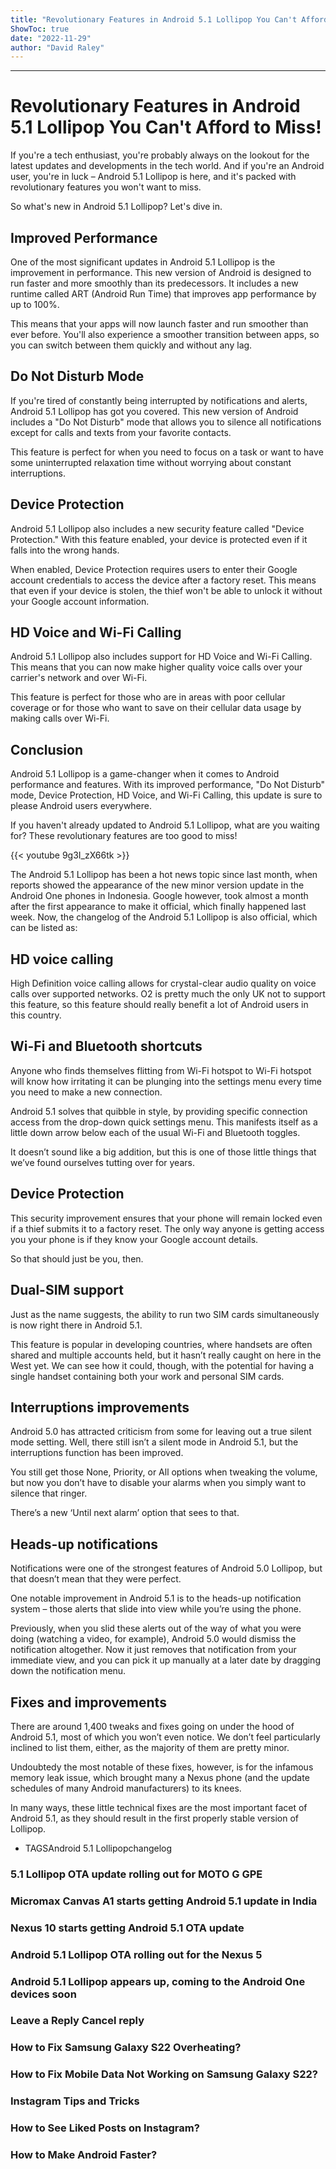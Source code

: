 ```yaml
---
title: "Revolutionary Features in Android 5.1 Lollipop You Can't Afford to Miss!"
ShowToc: true 
date: "2022-11-29"
author: "David Raley"
---
```

*****
# Revolutionary Features in Android 5.1 Lollipop You Can't Afford to Miss!

If you're a tech enthusiast, you're probably always on the lookout for the latest updates and developments in the tech world. And if you're an Android user, you're in luck – Android 5.1 Lollipop is here, and it's packed with revolutionary features you won't want to miss.

So what's new in Android 5.1 Lollipop? Let's dive in.

## Improved Performance

One of the most significant updates in Android 5.1 Lollipop is the improvement in performance. This new version of Android is designed to run faster and more smoothly than its predecessors. It includes a new runtime called ART (Android Run Time) that improves app performance by up to 100%.

This means that your apps will now launch faster and run smoother than ever before. You'll also experience a smoother transition between apps, so you can switch between them quickly and without any lag.

## Do Not Disturb Mode

If you're tired of constantly being interrupted by notifications and alerts, Android 5.1 Lollipop has got you covered. This new version of Android includes a "Do Not Disturb" mode that allows you to silence all notifications except for calls and texts from your favorite contacts.

This feature is perfect for when you need to focus on a task or want to have some uninterrupted relaxation time without worrying about constant interruptions.

## Device Protection

Android 5.1 Lollipop also includes a new security feature called "Device Protection." With this feature enabled, your device is protected even if it falls into the wrong hands.

When enabled, Device Protection requires users to enter their Google account credentials to access the device after a factory reset. This means that even if your device is stolen, the thief won't be able to unlock it without your Google account information.

## HD Voice and Wi-Fi Calling

Android 5.1 Lollipop also includes support for HD Voice and Wi-Fi Calling. This means that you can now make higher quality voice calls over your carrier's network and over Wi-Fi.

This feature is perfect for those who are in areas with poor cellular coverage or for those who want to save on their cellular data usage by making calls over Wi-Fi.

## Conclusion

Android 5.1 Lollipop is a game-changer when it comes to Android performance and features. With its improved performance, "Do Not Disturb" mode, Device Protection, HD Voice, and Wi-Fi Calling, this update is sure to please Android users everywhere.

If you haven't already updated to Android 5.1 Lollipop, what are you waiting for? These revolutionary features are too good to miss!

{{< youtube 9g3I_zX66tk >}} 



The Android 5.1 Lollipop has been a hot news topic since last month, when reports showed the appearance of the new minor version update in the Android One phones in Indonesia. Google however, took almost a month after the first appearance to make it official, which finally happened last week. Now, the changelog of the Android 5.1 Lollipop is also official, which can be listed as:
 

 
## HD voice calling
 
High Definition voice calling allows for crystal-clear audio quality on voice calls over supported networks. O2 is pretty much the only UK not to support this feature, so this feature should really benefit a lot of Android users in this country.
 
## Wi-Fi and Bluetooth shortcuts
 
Anyone who finds themselves flitting from Wi-Fi hotspot to Wi-Fi hotspot will know how irritating it can be plunging into the settings menu every time you need to make a new connection.
 
Android 5.1 solves that quibble in style, by providing specific connection access from the drop-down quick settings menu. This manifests itself as a little down arrow below each of the usual Wi-Fi and Bluetooth toggles.
 
It doesn’t sound like a big addition, but this is one of those little things that we’ve found ourselves tutting over for years.
 
## Device Protection
 
This security improvement ensures that your phone will remain locked even if a thief submits it to a factory reset. The only way anyone is getting access you your phone is if they know your Google account details.
 
So that should just be you, then.
 
## Dual-SIM support
 
Just as the name suggests, the ability to run two SIM cards simultaneously is now right there in Android 5.1.
 
This feature is popular in developing countries, where handsets are often shared and multiple accounts held, but it hasn’t really caught on here in the West yet. We can see how it could, though, with the potential for having a single handset containing both your work and personal SIM cards.
 
## Interruptions improvements
 
Android 5.0 has attracted criticism from some for leaving out a true silent mode setting. Well, there still isn’t a silent mode in Android 5.1, but the interruptions function has been improved.
 
You still get those None, Priority, or All options when tweaking the volume, but now you don’t have to disable your alarms when you simply want to silence that ringer.
 
There’s a new ‘Until next alarm’ option that sees to that.
 
## Heads-up notifications
 
Notifications were one of the strongest features of Android 5.0 Lollipop, but that doesn’t mean that they were perfect.
 
One notable improvement in Android 5.1 is to the heads-up notification system – those alerts that slide into view while you’re using the phone.
 
Previously, when you slid these alerts out of the way of what you were doing (watching a video, for example), Android 5.0 would dismiss the notification altogether. Now it just removes that notification from your immediate view, and you can pick it up manually at a later date by dragging down the notification menu.
 
## Fixes and improvements
 
There are around 1,400 tweaks and fixes going on under the hood of Android 5.1, most of which you won’t even notice. We don’t feel particularly inclined to list them, either, as the majority of them are pretty minor.
 
Undoubtedy the most notable of these fixes, however, is for the infamous memory leak issue, which brought many a Nexus phone (and the update schedules of many Android manufacturers) to its knees.
 
In many ways, these little technical fixes are the most important facet of Android 5.1, as they should result in the first properly stable version of Lollipop.
 
- TAGSAndroid 5.1 Lollipopchangelog

 
### 5.1 Lollipop OTA update rolling out for MOTO G GPE
 
### Micromax Canvas A1 starts getting Android 5.1 update in India
 
### Nexus 10 starts getting Android 5.1 OTA update
 
### Android 5.1 Lollipop OTA rolling out for the Nexus 5
 
### Android 5.1 Lollipop appears up, coming to the Android One devices soon
 
### Leave a Reply Cancel reply

 
### How to Fix Samsung Galaxy S22 Overheating?
 
### How to Fix Mobile Data Not Working on Samsung Galaxy S22?
 
### Instagram Tips and Tricks
 
### How to See Liked Posts on Instagram?
 
### How to Make Android Faster?




